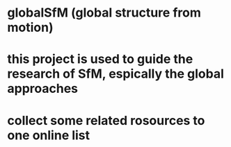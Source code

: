 # globalSfM (global structure from motion)
# this project is used to guide the research of SfM, espically the global approaches
# collect some related rosources to one online list
